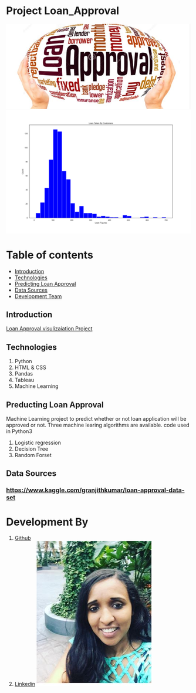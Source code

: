 # Project Loan_Approval
![Loan_Approval](Images/loan_approval.JPG)
![Loan Taken By Customers](output.png)


# Table of contents
* [Introduction](#Introduction)
* [Technologies](#Technologies)
* [Predicting Loan Approval](#Predicting-Loan-Approval)
* [Data Sources](#Data-Sources)
* [Development Team](#Development-Team)

## Introduction
[Loan Approval visulizaiation Project](.....)



## Technologies 
1. Python
2. HTML & CSS
3. Pandas
4. Tableau 
5. Machine Learning

## Preducting Loan Approval
Machine Learning project to predict whether or not loan application will be approved or not. Three machine learing algorithms are available. code used in Python3
   1. Logistic regression
   2. Decision Tree
   3. Random Forset 
## Data Sources
   ### https://www.kaggle.com/granjithkumar/loan-approval-data-set

# Development By 
1. [Github](https://github.com/seidiali21)
2. [Linkedin](https://www.linkedin.com/in/seidi-ali-mohammad/)
![Seidi A Mohammad](Images/seidi2.png)


